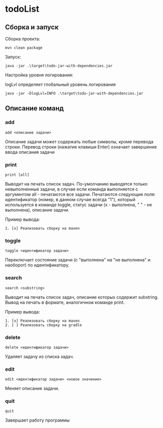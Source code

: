 # todoList

## Сборка и запуск

Сборка проекта:

```
mvn clean package
```

Запуск:

```
java -jar .\target\todo-jar-with-dependencies.jar
```

Настройка уровня логирования:

logLvl определяет глобальный уровень логирования

```
java -jar -DlogLvl=INFO .\target\todo-jar-with-dependencies.jar
```

## Описание команд

### add

```
add <описание задачи>
```

Описание задачи может содержать любые символы, кроме перевода строки. Перевод строки (нажатие клавиши Enter) означает
завершение ввода описания задачи

### print

```
print [all]
```

Выводит на печать список задач. По-умолчанию выводятся только невыполненные задачи, в случае если команда выполняется с
аргументом all - печатаются все задачи. Печатаются следующие поля: идентификатор (номер, в данном случае всегда "1"),
который используется в команде toggle, статус задачи (x - выполнена, " " - не выполнена), описание задачи.

Пример вывода:

```
1. [x] Реализовать сборку на maven
```

### toggle

```
toggle <идентификатор задачи>
```

Переключает состояние задачи (с "выполнена" на "не выполнена" и наоборот) по идентификатору.

### search

```
search <substring>
```

Выводит на печать список задач, описание которых содержит substring. Вывод на печать в формате, аналогичном команде
print.

Пример вывода:

```
1. [x] Реализовать сборку на maven
2. [ ] Реализовать сборку на gradle
```

### delete

```
delete <идентификатор задачи>
```

Удаляет задачу из списка задач.

### edit

```
edit <идентификатор задачи> <новое значение>
```

Меняет описание задачи.

### quit

```
quit
```

Завершает работу программы
